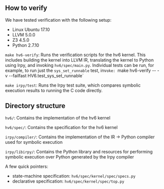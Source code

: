 

## How to verify

We have tested verification with the following setup:

- Linux Ubuntu 17.10
- LLVM 5.0.0
- Z3 4.5.0
- Python 2.7.10

`make hv6-verify`:
    Runs the verification scripts for the hv6 kernel. This includes building the kernel
    into LLVM IR, translating the kernel to Python using Irpy, and invoking `hv6/spec/main.py`.
    Individual tests can be run, for example, to run just the `sys_set_runnable` test, inv`oke:
    `make hv6-verify -- -v --failfast HV6.test_sys_set_runnable`

`make irpy/test`:
    Runs the Irpy test suite, which compares symbolic execution results to running the C code
    directly.



## Directory structure

`hv6/`:
    Contains the implementation of the hv6 kernel

`hv6/spec/`:
    Contains the specification for the hv6 kernel

`irpy/compiler/`:
    Contains the implementation of the IR -> Python compiler used for
    symbolic execution

`irpy/libirpy/`:
    Contains the Python library and resources for performing symbolic
    execution over Python generated by the Irpy compiler

A few quick pointers:

- state-machine specification: `hv6/spec/kernel/spec/specs.py`
- declarative specification: `hv6/spec/kernel/spec/top.py`

